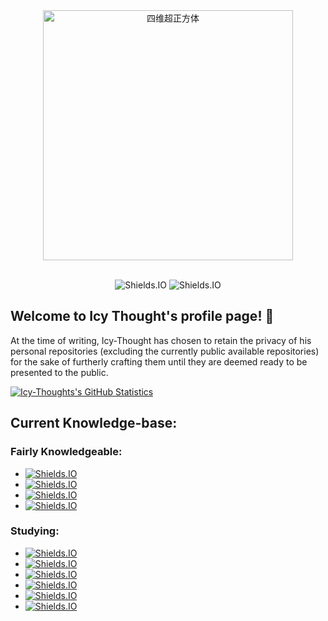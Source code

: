 <div align="center">
<a href="https://30000fps.tumblr.com/post/119193802528">
<img height="400" src="https://64.media.tumblr.com/dbee6e36665f7e8d5d58862861a62a7c/tumblr_noi1l83ubQ1s4fz4bo1_500.gifv" alt="四维超正方体" />
</a>
</div>

<br>

<p align="center">
<img src="http://ForTheBadge.com/images/badges/built-by-developers.svg" alt="Shields.IO" />
<img src="https://forthebadge.com/images/badges/made-with-markdown.svg" alt="Shields.IO" />
</p>

## Welcome to Icy Thought's profile page! :wave:
At the time of writing, Icy-Thought has chosen to retain the privacy of his personal repositories (excluding the currently public available repositories) for the sake of furtherly crafting them until they are deemed ready to be presented to the public.


[![Icy-Thoughts's GitHub Statistics](https://github-readme-stats.vercel.app/api?username=Icy-Thought&show_icons=true&theme=radical)](https://github.com/anuraghazra/github-readme-stats)

## Current Knowledge-base:

### Fairly Knowledgeable:
- [![Shields.IO](https://img.shields.io/badge/Linux-FCC624?style=for-the-badge&logo=linux&logoColor=black)](https://sheilds.io/)
- [![Shields.IO](https://img.shields.io/badge/rust-%23000000.svg?&style=for-the-badge&logo=rust&logoColor=white)](https://shields.io/)
- [![Shields.IO](https://img.shields.io/badge/python-%2314354C.svg?style=for-the-badge&logo=python&logoColor=white)](https://shields.io/)
- [![Shields.IO](https://img.shields.io/badge/LaTeX-47A141?style=for-the-badge&logo=LaTeX&logoColor=white)](https://shields.io/)

### Studying:
- [![Shields.IO](https://img.shields.io/badge/nix-0175C2?style=for-the-badge&logo=NixOS&logoColor=white)](https://shields.io/)
- [![Shields.IO](https://img.shields.io/badge/Haskell-5D4F85?style=for-the-badge&logo=haskell&logoColor=white)](https://shields.io/)
- [![Shields.IO](https://img.shields.io/badge/go-%2300ADD8.svg?&style=for-the-badge&logo=go&logoColor=white)](https://shields.io/)
- [![Shields.IO](https://img.shields.io/badge/kotlin-%230095D5.svg?style=for-the-badge&logo=kotlin&logoColor=white)](https://shields.io/)
- [![Shields.IO](https://img.shields.io/badge/typescript%20-%23007ACC.svg?&style=for-the-badge&logo=typescript&logoColor=white)](https://shields.io/)
- [![Shields.IO](https://img.shields.io/badge/lua-%232C2D72.svg?&style=for-the-badge&logo=lua&logoColor=white)](https://shields.io/)
